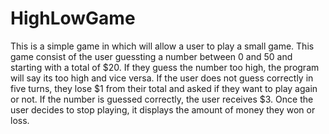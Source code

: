 # HighLowGame
This is a simple game in which will allow a user to play a small game. This game consist of the user guessting a number between 0 and 50 and starting with a total of $20. If they guess the number too high, the program will say its too high and vice versa. If the user does not guess correctly in five turns, they lose $1 from their total and asked if they want to play again or not. If the number is guessed correctly, the user receives $3. Once the user decides to stop playing, it displays the amount of money they won or loss. 
